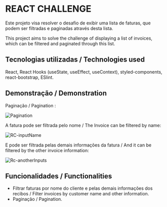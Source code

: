 

# REACT CHALLENGE

Este projeto visa resolver o desafio de exibir uma lista de faturas, que podem ser filtradas e paginadas através desta lista.


This project aims to solve the challenge of displaying a list of invoices, which can be filtered and paginated through this list.
## Tecnologias utilizadas / Technologies used

React, React Hooks (useState, useEffect, useContext), styled-components, react-bootstrap, ESlint.
## Demonstração / Demonstration

Paginação / Pagination :

![Pagination](https://user-images.githubusercontent.com/87549720/164027904-4229cecf-59cc-4d64-b719-93f0075acd7c.gif)

A fatura pode ser filtrada pelo nome / The Invoice can be filtered by name:


![RC-inputName](https://user-images.githubusercontent.com/87549720/164024586-f99b0360-8886-4cd0-bebd-d1ac91de18e0.gif)

E pode ser filtrada pelas demais informações da fatura / And it can be filtered by the other invoice information:

![Rc-anotherInputs](https://user-images.githubusercontent.com/87549720/164028310-feed2d00-7654-43e7-93be-e9903ec5894d.gif)


## Funcionalidades / Functionalities

- Filtrar faturas por nome do cliente e pelas demais informações dos recibos / Filter invoices by customer name and other information.
- Paginação / Pagination.

